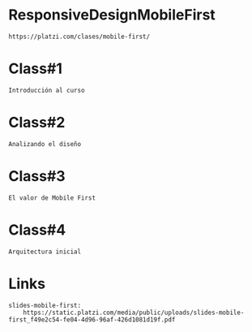 # ResponsiveDesignMobileFirst
    https://platzi.com/clases/mobile-first/
# Class#1
    Introducción al curso
# Class#2
    Analizando el diseño
# Class#3
    El valor de Mobile First
# Class#4
    Arquitectura inicial
# Links
    slides-mobile-first:
        https://static.platzi.com/media/public/uploads/slides-mobile-first_f49e2c54-fe04-4d96-96af-426d1081d19f.pdf